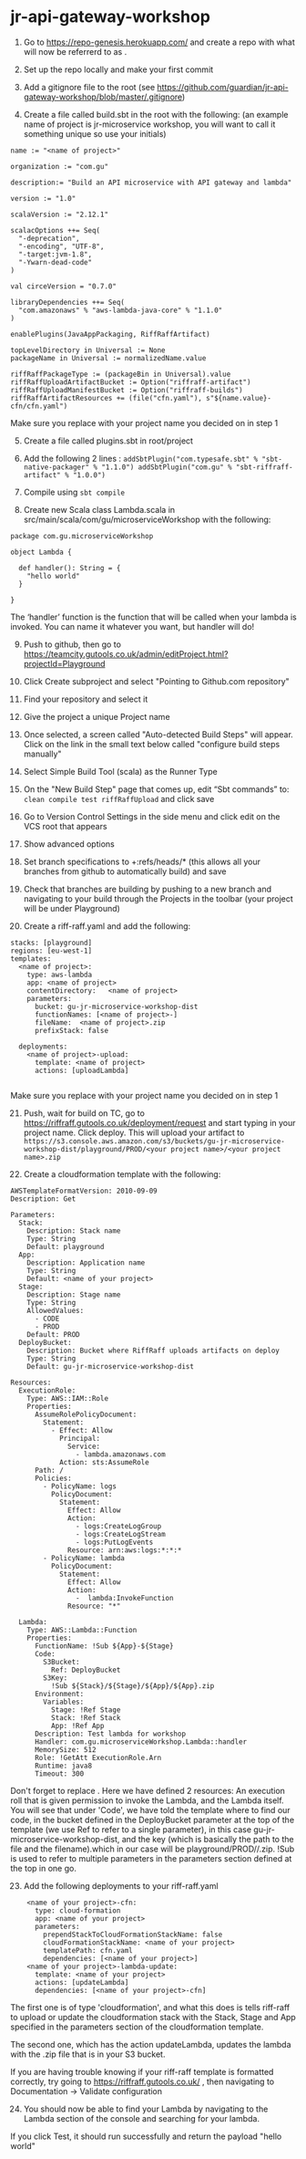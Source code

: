# jr-api-gateway-workshop


1. Go to https://repo-genesis.herokuapp.com/ and create a repo with what will now be referrerd to as <name of project>.

2. Set up the repo locally and make your first commit

3. Add a gitignore file to the root (see https://github.com/guardian/jr-api-gateway-workshop/blob/master/.gitignore)

4. Create a file called build.sbt in the root with the following: (an example name of project is jr-microservice workshop, you will want to call it something unique so use your initials)

```
name := "<name of project>"

organization := "com.gu"

description:= "Build an API microservice with API gateway and lambda"

version := "1.0"

scalaVersion := "2.12.1"

scalacOptions ++= Seq(
  "-deprecation",
  "-encoding", "UTF-8",
  "-target:jvm-1.8",
  "-Ywarn-dead-code"
)

val circeVersion = "0.7.0"

libraryDependencies ++= Seq(
  "com.amazonaws" % "aws-lambda-java-core" % "1.1.0"
)

enablePlugins(JavaAppPackaging, RiffRaffArtifact)

topLevelDirectory in Universal := None
packageName in Universal := normalizedName.value

riffRaffPackageType := (packageBin in Universal).value
riffRaffUploadArtifactBucket := Option("riffraff-artifact")
riffRaffUploadManifestBucket := Option("riffraff-builds")
riffRaffArtifactResources += (file("cfn.yaml"), s"${name.value}-cfn/cfn.yaml")
```

Make sure you replace <name of project> with your project name you decided on in step 1



5. Create a file called plugins.sbt in root/project

6. Add the following 2 lines :
`addSbtPlugin("com.typesafe.sbt" % "sbt-native-packager" % "1.1.0")
	addSbtPlugin("com.gu" % "sbt-riffraff-artifact" % "1.0.0")`

7. Compile using `sbt compile`

8. Create new Scala class Lambda.scala in src/main/scala/com/gu/microserviceWorkshop with the following:

```
package com.gu.microserviceWorkshop

object Lambda {

  def handler(): String = {
    "hello world"
  }

}
```
The ‘handler’ function is the function that will be called when your lambda is invoked. You can name it whatever you want, but handler will do!

9. Push to github, then go to https://teamcity.gutools.co.uk/admin/editProject.html?projectId=Playground

10. Click Create subproject and select "Pointing to Github.com repository"

11. Find your repository and select it

12. Give the project a unique Project name

13. Once selected, a screen called "Auto-detected Build Steps" will appear. Click on the link in the small text below called "configure build steps manually"

14. Select Simple Build Tool (scala) as the Runner Type

15. On the "New Build Step" page that comes up, edit “Sbt commands” to: `clean compile test riffRaffUpload` 
and click save

16. Go to Version Control Settings in the side menu and click edit on the VCS root that appears

17. Show advanced options

18. Set branch specifications to +:refs/heads/* (this allows all your branches from github to automatically build)
and save

19. Check that branches are building by pushing to a new branch and navigating to your build through the Projects 
in the toolbar (your project will be under Playground)

20. Create a riff-raff.yaml and add the following:

```
stacks: [playground]
regions: [eu-west-1]
templates:
  <name of project>:
    type: aws-lambda
    app: <name of project>
    contentDirectory:   <name of project>
    parameters:
      bucket: gu-jr-microservice-workshop-dist
      functionNames: [<name of project>-]
      fileName:  <name of project>.zip
      prefixStack: false

  deployments:
    <name of project>-upload:
      template: <name of project>
      actions: [uploadLambda]
      
```
Make sure you replace <name of project> with your project name you decided on in step 1

21. Push, wait for build on TC, go to https://riffraff.gutools.co.uk/deployment/request and 
start typing in your project name. Click deploy.
 This will upload your artifact to
 `https://s3.console.aws.amazon.com/s3/buckets/gu-jr-microservice-workshop-dist/playground/PROD/<your project name>/<your project name>.zip`

22. Create a cloudformation template with the following:

```
AWSTemplateFormatVersion: 2010-09-09
Description: Get

Parameters:
  Stack:
    Description: Stack name
    Type: String
    Default: playground
  App:
    Description: Application name
    Type: String
    Default: <name of your project>
  Stage:
    Description: Stage name
    Type: String
    AllowedValues:
      - CODE
      - PROD
    Default: PROD
  DeployBucket:
    Description: Bucket where RiffRaff uploads artifacts on deploy
    Type: String
    Default: gu-jr-microservice-workshop-dist

Resources:
  ExecutionRole:
    Type: AWS::IAM::Role
    Properties:
      AssumeRolePolicyDocument:
        Statement:
          - Effect: Allow
            Principal:
              Service:
                - lambda.amazonaws.com
            Action: sts:AssumeRole
      Path: /
      Policies:
        - PolicyName: logs
          PolicyDocument:
            Statement:
              Effect: Allow
              Action:
                - logs:CreateLogGroup
                - logs:CreateLogStream
                - logs:PutLogEvents
              Resource: arn:aws:logs:*:*:*
        - PolicyName: lambda
          PolicyDocument:
            Statement:
              Effect: Allow
              Action:
                -  lambda:InvokeFunction
              Resource: "*"

  Lambda:
    Type: AWS::Lambda::Function
    Properties:
      FunctionName: !Sub ${App}-${Stage}
      Code:
        S3Bucket:
          Ref: DeployBucket
        S3Key:
          !Sub ${Stack}/${Stage}/${App}/${App}.zip
      Environment:
        Variables:
          Stage: !Ref Stage
          Stack: !Ref Stack
          App: !Ref App
      Description: Test lambda for workshop
      Handler: com.gu.microserviceWorkshop.Lambda::handler
      MemorySize: 512
      Role: !GetAtt ExecutionRole.Arn
      Runtime: java8
      Timeout: 300

```

Don't forget to replace <name of your project>.
Here we have defined 2 resources: An execution roll that is given permission to invoke the Lambda,
and the Lambda itself. You will see that under 'Code', we have told the template where to find our
code, in the bucket defined in the DeployBucket parameter at the top of the template (we use Ref to
refer to a single parameter), in this case gu-jr-microservice-workshop-dist, and the key (which is
basically the path to the file and the filename).which in our case will be playground/PROD/<name of 
your project>/<name of your project>.zip. !Sub is used to refer to multiple parameters in the parameters 
section defined at the top in one go.

23. Add the following deployments to your riff-raff.yaml
```
    <name of your project>-cfn:
      type: cloud-formation
      app: <name of your project>
      parameters:
        prependStackToCloudFormationStackName: false
        cloudFormationStackName: <name of your project>
        templatePath: cfn.yaml
        dependencies: [<name of your project>]
    <name of your project>-lambda-update:
      template: <name of your project>
      actions: [updateLambda]
      dependencies: [<name of your project>-cfn]
```

The first one is of type 'cloudformation', and what this does is tells riff-raff to upload or update
the cloudformation stack with the Stack, Stage and App specified in the parameters section of the cloudformation
template.

The second one, which has the action updateLambda, updates the lambda with the .zip file that is in your S3 bucket. 

If you are having trouble knowing if your riff-raff template is formatted correctly, try going to https://riffraff.gutools.co.uk/
, then navigating to Documentation -> Validate configuration

24. You should now be able to find your Lambda by navigating to the Lambda section of the console and
searching for your lambda. 

If you click Test, it should run successfully and return the payload "hello world"


